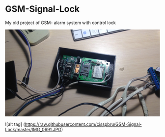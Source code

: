# GSM-Signal-Lock

My old project of GSM- alarm system with control lock

![alt tag](https://raw.githubusercontent.com/cisspbru/GSM-Signal-Lock/master/IMG_0692.JPG "Without cover")​

![alt tag] (https://raw.githubusercontent.com/cisspbru/GSM-Signal-Lock/master/IMG_0691.JPG)
  
